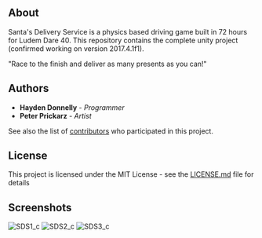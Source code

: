 ## About

Santa's Delivery Service is a physics based driving game built in 72 hours for Ludem Dare 40. This repository contains the complete unity project (confirmed working on version 2017.4.1f1).

"Race to the finish and deliver as many presents as you can!"

## Authors

* **Hayden Donnelly** - *Programmer*
* **Peter Prickarz** - *Artist*

See also the list of [contributors](https://github.com/Bizbud/The-Village-Sacrifice/graphs/contributors) who participated in this project.

## License

This project is licensed under the MIT License - see the [LICENSE.md](LICENSE.md) file for details

## Screenshots

![SDS1_c](https://user-images.githubusercontent.com/30982485/102729036-e66c9680-42fc-11eb-803e-3ecfb18a8f23.png)
![SDS2_c](https://user-images.githubusercontent.com/30982485/102729041-ea001d80-42fc-11eb-8848-1648dac40f04.png)
![SDS3_c](https://user-images.githubusercontent.com/30982485/102729042-ea98b400-42fc-11eb-8654-bba631dffea2.png)
